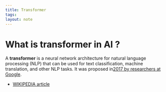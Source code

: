 ```yaml
---
title: Transformer
tags: 
layout: note 
---
```

# What is transformer in AI ?

A **transformer** is a neural network architecture for natural language processing (NLP) that can be used for text classification, machine translation, and other NLP tasks. It was proposed in[2017 by researchers at Google](https://ai.googleblog.com/2017/08/transformer-novel-neural-network.html).

* [WIKIPEDIA article](<https://en.wikipedia.org/wiki/Transformer_(machine_learning_model)>)
